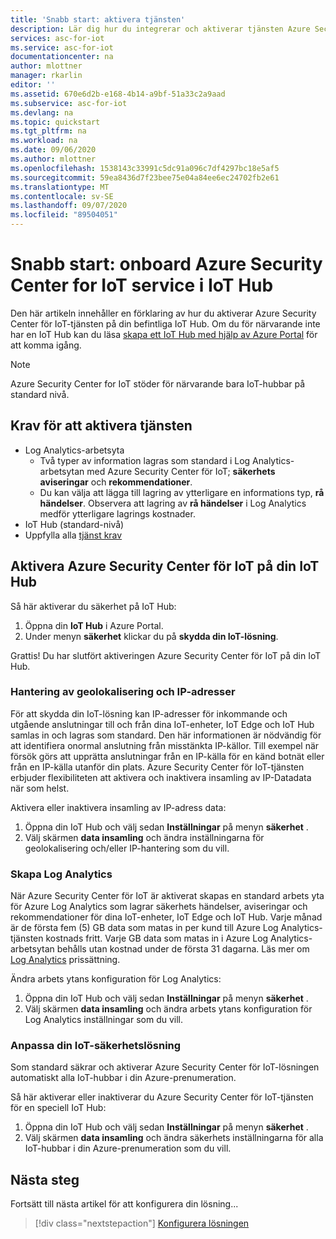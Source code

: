 ```yaml
---
title: 'Snabb start: aktivera tjänsten'
description: Lär dig hur du integrerar och aktiverar tjänsten Azure Security Center för IoT-säkerhet i Azure-IoT Hub.
services: asc-for-iot
ms.service: asc-for-iot
documentationcenter: na
author: mlottner
manager: rkarlin
editor: ''
ms.assetid: 670e6d2b-e168-4b14-a9bf-51a33c2a9aad
ms.subservice: asc-for-iot
ms.devlang: na
ms.topic: quickstart
ms.tgt_pltfrm: na
ms.workload: na
ms.date: 09/06/2020
ms.author: mlottner
ms.openlocfilehash: 1538143c33991c5dc91a096c7df4297bc18e5af5
ms.sourcegitcommit: 59ea8436d7f23bee75e04a84ee6ec24702fb2e61
ms.translationtype: MT
ms.contentlocale: sv-SE
ms.lasthandoff: 09/07/2020
ms.locfileid: "89504051"
---
```

# <a name="quickstart-onboard-azure-security-center-for-iot-service-in-iot-hub"></a>Snabb start: onboard Azure Security Center for IoT service i IoT Hub

Den här artikeln innehåller en förklaring av hur du aktiverar Azure Security Center för IoT-tjänsten på din befintliga IoT Hub. Om du för närvarande inte har en IoT Hub kan du läsa [skapa ett IoT Hub med hjälp av Azure Portal](https://docs.microsoft.com/azure/iot-hub/iot-hub-create-through-portal) för att komma igång.

> [!NOTE]
> Azure Security Center for IoT stöder för närvarande bara IoT-hubbar på standard nivå.

## <a name="prerequisites-for-enabling-the-service"></a>Krav för att aktivera tjänsten

- Log Analytics-arbetsyta
  - Två typer av information lagras som standard i Log Analytics-arbetsytan med Azure Security Center för IoT; **säkerhets aviseringar** och **rekommendationer**.
  - Du kan välja att lägga till lagring av ytterligare en informations typ, **rå händelser**. Observera att lagring av **rå händelser** i Log Analytics medför ytterligare lagrings kostnader.
- IoT Hub (standard-nivå)
- Uppfylla alla [tjänst krav](service-prerequisites.md)

## <a name="enable-azure-security-center-for-iot-on-your-iot-hub"></a>Aktivera Azure Security Center för IoT på din IoT Hub

Så här aktiverar du säkerhet på IoT Hub:

1. Öppna din **IoT Hub** i Azure Portal.
1. Under menyn **säkerhet** klickar du på **skydda din IoT-lösning**.

Grattis! Du har slutfört aktiveringen Azure Security Center för IoT på din IoT Hub.

### <a name="geolocation-and-ip-address-handling"></a>Hantering av geolokalisering och IP-adresser

För att skydda din IoT-lösning kan IP-adresser för inkommande och utgående anslutningar till och från dina IoT-enheter, IoT Edge och IoT Hub samlas in och lagras som standard. Den här informationen är nödvändig för att identifiera onormal anslutning från misstänkta IP-källor. Till exempel när försök görs att upprätta anslutningar från en IP-källa för en känd botnät eller från en IP-källa utanför din plats. Azure Security Center för IoT-tjänsten erbjuder flexibiliteten att aktivera och inaktivera insamling av IP-Datadata när som helst.

Aktivera eller inaktivera insamling av IP-adress data:

1. Öppna din IoT Hub och välj sedan **Inställningar** på menyn **säkerhet** .
1. Välj skärmen **data insamling** och ändra inställningarna för geolokalisering och/eller IP-hantering som du vill.

### <a name="log-analytics-creation"></a>Skapa Log Analytics

När Azure Security Center för IoT är aktiverat skapas en standard arbets yta för Azure Log Analytics som lagrar säkerhets händelser, aviseringar och rekommendationer för dina IoT-enheter, IoT Edge och IoT Hub. Varje månad är de första fem (5) GB data som matas in per kund till Azure Log Analytics-tjänsten kostnads fritt. Varje GB data som matas in i Azure Log Analytics-arbetsytan behålls utan kostnad under de första 31 dagarna. Läs mer om [Log Analytics](https://azure.microsoft.com/pricing/details/monitor/) prissättning.

Ändra arbets ytans konfiguration för Log Analytics:

1. Öppna din IoT Hub och välj sedan **Inställningar** på menyn **säkerhet** .
1. Välj skärmen **data insamling** och ändra arbets ytans konfiguration för Log Analytics inställningar som du vill.

### <a name="customize-your-iot-security-solution"></a>Anpassa din IoT-säkerhetslösning

Som standard säkrar och aktiverar Azure Security Center för IoT-lösningen automatiskt alla IoT-hubbar i din Azure-prenumeration.

Så här aktiverar eller inaktiverar du Azure Security Center för IoT-tjänsten för en speciell IoT Hub:

1. Öppna din IoT Hub och välj sedan **Inställningar** på menyn **säkerhet** .
1. Välj skärmen **data insamling** och ändra säkerhets inställningarna för alla IoT-hubbar i din Azure-prenumeration som du vill.

## <a name="next-steps"></a>Nästa steg

Fortsätt till nästa artikel för att konfigurera din lösning...

> [!div class="nextstepaction"]
> [Konfigurera lösningen](quickstart-configure-your-solution.md)
